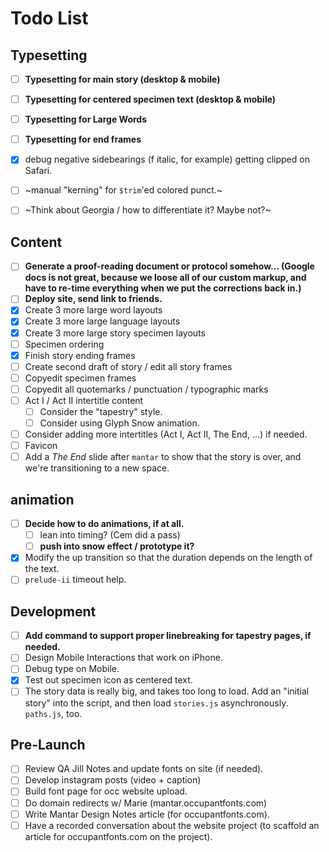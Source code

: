 # Todo List

## Typesetting

- [ ] **Typesetting for main story (desktop & mobile)**
- [ ] **Typesetting for centered specimen text (desktop & mobile)**
- [ ] **Typesetting for Large Words**
- [ ] **Typesetting for end frames**
- [x] debug negative sidebearings (f italic, for example) getting clipped on Safari.
- [ ] ~manual "kerning" for `$trim`'ed colored punct.~
- [ ] ~Think about Georgia / how to differentiate it? Maybe not?~


## Content

- [ ] **Generate a proof-reading document or protocol somehow... (Google docs is not great, because we loose all of our custom markup, and have to re-time everything when we put the corrections back in.)**
- [ ] **Deploy site, send link to friends.**
- [x] Create 3 more large word layouts
- [x] Create 3 more large language layouts
- [x] Create 3 more large story specimen layouts
- [ ] Specimen ordering
- [x] Finish story ending frames
- [ ] Create second draft of story / edit all story frames
- [ ] Copyedit specimen frames
- [ ] Copyedit all quotemarks / punctuation / typographic marks
- [ ] Act I / Act II intertitle content
  - [ ] Consider the "tapestry" style.
  - [ ] Consider using Glyph Snow animation.
- [ ] Consider adding more intertitles (Act I, Act II, The End, ...) if needed.
- [ ] Favicon
- [ ] Add a *The End* slide after `mantar` to show that the story is over, and we're transitioning to a new space.

## animation

- [ ] **Decide how to do animations, if at all.**
  - [ ] lean into timing? (Cem did a pass)
  - [ ] **push into snow effect / prototype it?**
- [x] Modify the up transition so that the duration depends on the length of the text.
- [ ] `prelude-ii` timeout help.

## Development

- [ ] **Add command to support proper linebreaking for tapestry pages, if needed.**
- [ ] Design Mobile Interactions that work on iPhone.
- [ ] Debug type on Mobile.
- [x] Test out specimen icon as centered text.
- [ ] The story data is really big, and takes too long to load. Add an "initial story" into the script, and then load `stories.js` asynchronously. `paths.js`, too.

## Pre-Launch

- [ ] Review QA Jill Notes and update fonts on site (if needed).
- [ ] Develop instagram posts (video + caption)
- [ ] Build font page for occ website upload.
- [ ] Do domain redirects w/ Marie (mantar.occupantfonts.com)
- [ ] Write Mantar Design Notes article (for occupantfonts.com).
- [ ] Have a recorded conversation about the website project (to scaffold an article for occupantfonts.com on the project).
